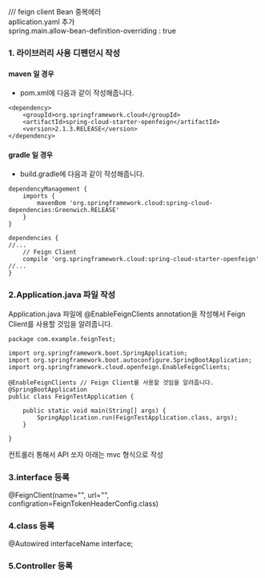   /// feign client Bean 중복에러    
apllication.yaml 추가      
spring.main.allow-bean-definition-overriding : true    

### 1. 라이브러리 사용 디펜던시 작성
#### maven 일 경우
- pom.xml에 다음과 같이 작성해줍니다.
```
<dependency>
    <groupId>org.springframework.cloud</groupId>
    <artifactId>spring-cloud-starter-openfeign</artifactId>
    <version>2.1.3.RELEASE</version>
</dependency>
```
#### gradle 일 경우
- build.gradle에 다음과 같이 작성해줍니다.
```
dependencyManagement {
    imports {
        mavenBom 'org.springframework.cloud:spring-cloud-dependencies:Greenwich.RELEASE'
    }
}

dependencies {
//...
    // Feign Client
    compile 'org.springframework.cloud:spring-cloud-starter-openfeign'
//...
}
```

### 2.Application.java 파일 작성
Application.java 파일에 @EnableFeignClients annotation을 작성해서 Feign Client를 사용할 것임을 알려줍니다.
```
package com.example.feignTest;

import org.springframework.boot.SpringApplication;
import org.springframework.boot.autoconfigure.SpringBootApplication;
import org.springframework.cloud.openfeign.EnableFeignClients;

@EnableFeignClients // Feign Client를 사용할 것임을 알려줍니다.
@SpringBootApplication
public class FeignTestApplication {

	public static void main(String[] args) {
		SpringApplication.run(FeignTestApplication.class, args);
	}

}
```

컨트롤러 통해서 API 쏘자 아래는 mvc 형식으로 작성 

### 3.interface 등록
@FeignClient(name="", url="", configration=FeignTokenHeaderConfig.class)

### 4.class 등록
@Autowired
interfaceName interface;
### 5.Controller 등록
